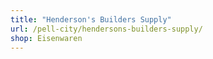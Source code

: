 ```yaml
---
title: "Henderson's Builders Supply"
url: /pell-city/hendersons-builders-supply/
shop: Eisenwaren
---
```

